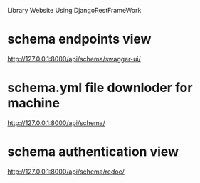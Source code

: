 Library Website Using DjangoRestFrameWork 



# schema endpoints view
  http://127.0.0.1:8000/api/schema/swagger-ui/


# schema.yml file downloder for machine 
  http://127.0.0.1:8000/api/schema/


# schema authentication view
  http://127.0.0.1:8000/api/schema/redoc/
 
    
